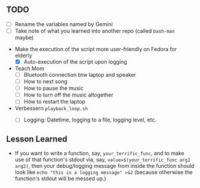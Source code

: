 ## TODO
- [ ] Rename the variables named by Gemini
- [ ] Take note of what you learned into another repo (called `bash-man` maybe)
- Make the execution of the script more user-friendly on Fedora for elderly
    - [x] Auto-execution of the script upon logging
- Teach Mom
    - [ ] Bluetooth connection btw laptop and speaker
    - [ ] How to next song
    - [ ] How to pause the music
    - [ ] How to turn off the music altogether
    - [ ] How to restart the laptop
- Verbessern `playback_loop.sh`
    - [ ] Logging: Datetime, logging to a file, logging level, etc.


## Lesson Learned
- If you want to write a function, say, `your_terrific_func`, and to make use of
  that function's stdout via, say, `value=$(your_terrific_func arg1 arg2)`,
  then your debug/logging message from inside the function should look like
  `echo "this is a logging message" >&2` (because otherwise the function's
  stdout will be messed up.)
